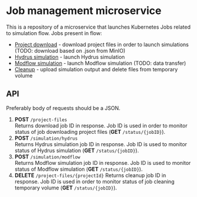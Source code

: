 # Job management microservice

This is a repository of a microservice that launches Kubernetes Jobs related to simulation flow. Jobs present in flow:
* [Project download](https://github.com/WaterlinePL/project-download-job) - download project files in order to launch simulations (TODO: download based on .json from MinIO)
* [Hydrus simulation](https://github.com/WaterlinePL/hydrus-job) - launch Hydrus simulation
* [Modflow simulation](https://github.com/WaterlinePL/modflow-job) - launch Modflow simulation (TODO: data transfer)
* [Cleanup](https://github.com/WaterlinePL/simulation-cleanup-job) - upload simulation output and delete files from temporary volume


## API 
Preferably body of requests should be a JSON.

1. **POST** `/project-files`  
Returns download job ID in response. Job ID is used in order to monitor status of job downloading project files (**GET** `/status/{jobID}`).
2. **POST** `/simulation/hydrus`  
Returns Hydrus simulation job ID in response. Job ID is used to monitor status of Hydrus simulation (**GET** `/status/{jobID}`).
3. **POST** `/simulation/modflow`  
Returns Modflow simulation job ID in response. Job ID is used to monitor status of Modflow simulation (**GET** `/status/{jobID}`).
4. **DELETE** `/project-files/{projectId}`
Returns cleanup job ID in response. Job ID is used in order to monitor status of job cleaning temporary volume (**GET** `/status/{jobID}`).